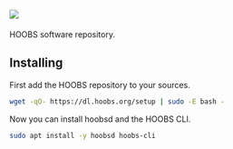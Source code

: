 # ![](https://raw.githubusercontent.com/hoobs-org/HOOBS/master/docs/logo.png)

HOOBS software repository.


## Installing
First add the HOOBS repository to your sources.

```sh
wget -qO- https://dl.hoobs.org/setup | sudo -E bash -
```

Now you can install hoobsd and the HOOBS CLI.

```sh
sudo apt install -y hoobsd hoobs-cli
```
